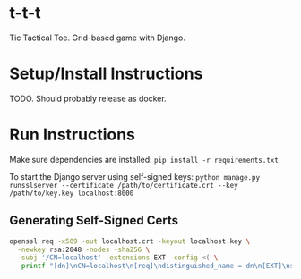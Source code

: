 # t-t-t
Tic Tactical Toe. Grid-based game with Django.

# Setup/Install Instructions
TODO. Should probably release as docker.

# Run Instructions
Make sure dependencies are installed:
`pip install -r requirements.txt`

To start the Django server using self-signed keys:
`python manage.py runsslserver --certificate /path/to/certificate.crt --key /path/to/key.key localhost:8000`

## Generating Self-Signed Certs

```sh
openssl req -x509 -out localhost.crt -keyout localhost.key \
  -newkey rsa:2048 -nodes -sha256 \
  -subj '/CN=localhost' -extensions EXT -config <( \
   printf "[dn]\nCN=localhost\n[req]\ndistinguished_name = dn\n[EXT]\nsubjectAltName=DNS:localhost\nkeyUsage=digitalSignature\nextendedKeyUsage=serverAuth")
```
